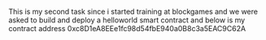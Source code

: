 This is my second task since i started training at blockgames and we were asked to build and deploy a helloworld smart contract and below is my contract address
0xc8D1eA8EEe1fc98d54fbE940a0B8c3a5EAC9C62A
